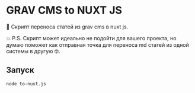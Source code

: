 # GRAV CMS to NUXT JS

🤖 Скрипт переноса статей из grav cms в nuxt js.

💥 P.S. Скрипт может идеально не подойти для вашего проекта, но думаю поможет как отправная точка для переноса md статей из одной системы в другую 🤓.

## Запуск

```sh
node to-nuxt.js
```
